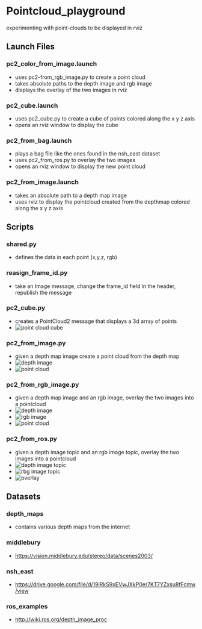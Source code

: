 # Pointcloud_playground
experimenting with point-clouds to be displayed in rviz
## Launch Files
### pc2_color_from_image.launch
* uses pc2-from_rgb_image.py to create a point cloud
* takes absolute paths to the depth image and rgb image
* displays the overlay of the two images in rviz
### pc2_cube.launch
* uses pc2_cube.py to create a cube of points colored along the x y z axis
* opens an rviz window to display the cube
### pc2_from_bag.launch
* plays a bag file like the ones found in the nsh_east dataset
* uses pc2_from_ros.py to overlay the two images
* opens an rviz window to display the new point cloud
### pc2_from_image.launch
* takes an absolute path to a depth map image
* uses rviz to display the pointcloud created from the depthmap colored along the x y z axis

## Scripts
### shared.py
* defines the data in each point (x,y,z, rgb)
### reasign_frame_id.py
* take an Image message, change the frame_id field in the header, republish the message
### pc2_cube.py
* creates a PointCloud2 message that displays a 3d array of points
* ![point cloud cube](/readme_images/pc_cube.png)
### pc2_from_image.py
* given a depth map image create a point cloud from the depth map
* ![depth image](/readme_images/teddy_depth.png)
* ![point cloud](/readme_images/teddy_depth_pc2.png)
### pc2_from_rgb_image.py
* given a depth map image and an rgb image, overlay the two images into a pointcloud
* ![depth image](/readme_images/teddy_depth.png)
* ![rgb image](/readme_images/teddy_rgb.png)
* ![point cloud](/readme_images/teddy_rgb_pc2.png)
### pc2_from_ros.py
* given a depth image topic and an rgb image topic, overlay the two images into a pointcloud
* ![depth image topic](/readme_images/bag_depth.png)
* ![rbg image topic](/readme_images/bag_rgb.png)
* ![overlay](/readme_images/bag_pc2.png)



## Datasets
### depth_maps
* contains various depth maps from the internet
### middlebury
* https://vision.middlebury.edu/stereo/data/scenes2003/
### nsh_east
* https://drive.google.com/file/d/19iRkS9xEVwJXkP0er7KT7YZxsu8fFcmw/view
### ros_examples
* http://wiki.ros.org/depth_image_proc
